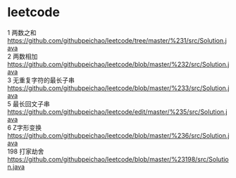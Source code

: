 # leetcode
1 两数之和 https://github.com/githubpeichao/leetcode/tree/master/%231/src/Solution.java  
2 两数相加 https://github.com/githubpeichao/leetcode/blob/master/%232/src/Solution.java  
3 无重复字符的最长子串 https://github.com/githubpeichao/leetcode/blob/master/%233/src/Solution.java  
5 最长回文子串 https://github.com/githubpeichao/leetcode/edit/master/%235/src/Solution.java  
6 Z字形变换 https://github.com/githubpeichao/leetcode/blob/master/%236/src/Solution.java  
198 打家劫舍 https://github.com/githubpeichao/leetcode/blob/master/%23198/src/Solution.java
